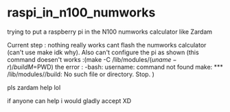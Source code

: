 # raspi_in_n100_numworks
trying to put a raspberry pi in the N100 numworks calculator like Zardam

Current step : nothing really works cant flash the numworks calculator (can't use make idk why). Also can't configure the pi as shown (this command doesen't works :(make -C /lib/modules/$(uname -r)/build M=$PWD)
the error :
-bash: username: command not found
make: *** /lib/modules//build: No such file or directory.  Stop.
 )

 pls zardam help lol

 if anyone can help i would gladly accept XD
